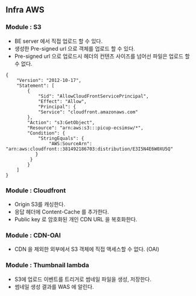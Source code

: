 ## Infra AWS

### Module : S3
- BE server 에서 직접 업로드 할 수 있다.
- 생성한 Pre-signed url 으로 객체를 업로드 할 수 있다.
- Pre-signed url 으로 업로드시 헤더의 컨텐츠 사이즈를 넘어선 파일은 업로드 할 수 없다.

```
{
    "Version": "2012-10-17",
    "Statement": [
        {
            "Sid": "AllowCloudFrontServicePrincipal",
            "Effect": "Allow",
            "Principal": {
            "Service": "cloudfront.amazonaws.com"
        },
        "Action": "s3:GetObject",
        "Resource": "arn:aws:s3:::picup-ecsimsw/*",
        "Condition": {
            "StringEquals": {
                "AWS:SourceArn": "arn:aws:cloudfront::381492186703:distribution/E3I5N4E6W0XU5Q"
           }
         }
        }
    ]
}
```

### Module : Cloudfront
- Origin S3를 캐싱한다.
- 응답 헤더에 Content-Cache 를 추가한다.
- Public key 로 암호화된 개인 CDN URL 을 복호화한다.

### Module : CDN-OAI
- CDN 을 제외한 외부에서 S3 객체에 직접 액세스할 수 없다. (OAI)

### Module : Thumbnail lambda
- S3에 업로드 이벤트를 트리거로 썸네일 파일을 생성, 저장한다.
- 썸네일 생성 결과를 WAS 에 알린다.